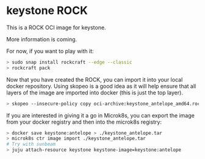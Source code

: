 # keystone ROCK

This is a ROCK OCI image for keystone.

More information is coming.

For now, if you want to play with it:

```bash
> sudo snap install rockcraft --edge --classic
> rockcraft pack
```

Now that you have created the ROCK, you can import it into
your local docker repository. Using skopeo is a good idea as
it will help ensure that all layers of the image are imported
into docker (this is just the top layer).

```bash
> skopeo --insecure-policy copy oci-archive:keystone_antelope_amd64.rock docker-daemon:keystone:antelope
```

If you are interested in giving it a go in Microk8s, you can
export the image from your docker registry and then into the
microk8s registry:

```bash
> docker save keystone:antelope > ./keystone_antelope.tar
> microk8s ctr image import ./keystone_antelope.tar
# Try with sunbeam
> juju attach-resource keystone keystone-image=keystone:antelope
```
